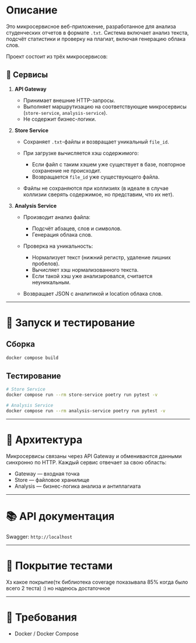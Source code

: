 # Описание

Это микросервисное веб-приложение, разработанное для анализа студенческих отчетов в формате `.txt`. Система включает анализ текста, подсчёт статистики и проверку на плагиат, включая генерацию облака слов.

Проект состоит из трёх микросервисов:

## 🧩 Сервисы

1. **API Gateway**

   * Принимает внешние HTTP-запросы.
   * Выполняет маршрутизацию на соответствующие микросервисы (`store-service`, `analysis-service`).
   * Не содержит бизнес-логики.

2. **Store Service**

   * Сохраняет `.txt`-файлы и возвращает уникальный `file_id`.
   * При загрузке вычисляется хэш содержимого:

     * Если файл с таким хэшем уже существует в базе, повторное сохранение не происходит.
     * Возвращается `file_id` уже существующего файла.
   * Файлы не сохраняются при коллизиях (в идеале в случае коллизии сверять содержимое, но представим, что их нет).

3. **Analysis Service**

   * Производит анализ файла:

     * Подсчёт абзацев, слов и символов.
     * Генерация облака слов.
   * Проверка на уникальность:

     * Нормализует текст (нижний регистр, удаление лишних пробелов).
     * Вычисляет хэш нормализованного текста.
     * Если такой хэш уже анализировался, считается неуникальным.
   * Возвращает JSON с аналитикой и location облака слов.

---

# 🚀 Запуск и тестирование

## Сборка

```bash
docker compose build
```

## Тестирование

```bash
# Store Service
docker compose run --rm store-service poetry run pytest -v

# Analysis Service
docker compose run --rm analysis-service poetry run pytest -v
```

---

# 📐 Архитектура

Микросервисы связаны через API Gateway и обмениваются данными синхронно по HTTP. Каждый сервис отвечает за свою область:

* Gateway — входная точка
* Store — файловое хранилище
* Analysis — бизнес-логика анализа и антиплагиата

---

# 📚 API документация

Swagger: `http://localhost`

---

# 🧪 Покрытие тестами

Хз какое покрытие(тк библиотека coverage показывала 85% когда было всего 2 теста) :) но надеюсь достаточное

---

# 📎 Требования 

* Docker / Docker Compose
